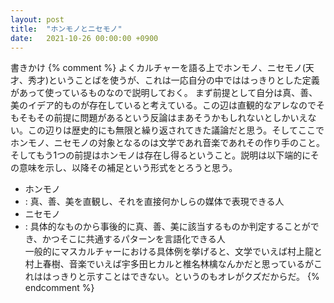 ```yaml
---
layout: post
title:  "ホンモノとニセモノ"
date:   2021-10-26 00:00:00 +0900
---
```

書きかけ
{% comment %} 
よくカルチャーを語る上でホンモノ、ニセモノ(天才、秀才)ということばを使うが、これは一応自分の中でははっきりとした定義があって使っているものなので説明しておく。 
まず前提として自分は真、善、美のイデア的ものが存在していると考えている。この辺は直観的なアレなのでそもそもその前提に問題があるという反論はまあそうかもしれないとしかいえない。この辺りは歴史的にも無限と繰り返されてきた議論だと思う。そしてここでホンモノ、ニセモノの対象となるのは文学であれ音楽であれその作り手のこと。そしてもう1つの前提はホンモノは存在し得るということ。説明は以下端的にその意味を示し、以降その補足という形式をとろうと思う。
- ホンモノ
- : 真、善、美を直観し、それを直接何かしらの媒体で表現できる人
- ニセモノ
- : 具体的なものから事後的に真、善、美に該当するものか判定することができ、かつそこに共通するパターンを言語化できる人  
一般的にマスカルチャーにおける具体例を挙げると、文学でいえば村上龍と村上春樹、音楽でいえば宇多田ヒカルと椎名林檎なんかだと思っているがこれははっきりと示すことはできない。というのもオレがクズだからだ。
{% endcomment %}
